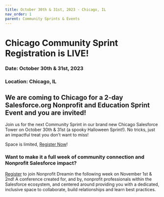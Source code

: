```yaml
---
title: October 30th & 31st, 2023 - Chicago, IL
nav_order: 1
parent: Community Sprints & Events
---
```



# Chicago Community Sprint Registration is LIVE! 
### Date: October 30th & 31st, 2023
### Location: Chicago, IL


## We are coming to Chicago for a 2-day Salesforce.org Nonprofit and Education Sprint Event and you are invited!

Join us for the next Community Sprint in our brand new Chicago Salesforce Tower on October 30th & 31st (a spooky Halloween Sprint!). 
No tricks, just an impactful treat you don’t want to miss!

Space is limited, [Register Now](https://forms.gle/Yx5PHhkMCQRWK3ZF8)! 

### Want to make it a full week of community connection and Nonprofit Salesforce impact? 
[Register](https://www.nonprofitdreamin.org/registration) to join Nonprofit Dreamin the following week on November 1st & 2nd! A conference created for, and by, nonprofit professionals within the Salesforce ecosystem, and centered around providing you with a dedicated, inclusive space to collaborate, build relationships and learn best practices.
